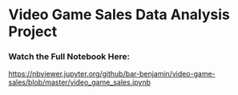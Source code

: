 # Video Game Sales Data Analysis Project

### Watch the Full Notebook Here:

https://nbviewer.jupyter.org/github/bar-benjamin/video-game-sales/blob/master/video_game_sales.ipynb
